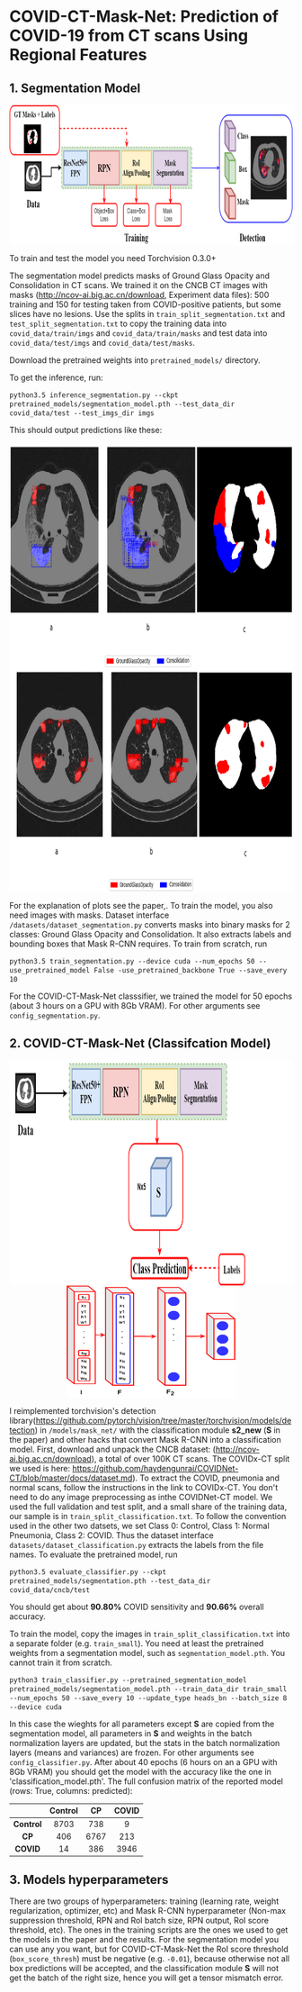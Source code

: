 # COVID-CT-Mask-Net: Prediction of COVID-19 from CT scans Using Regional Features

## 1. Segmentation Model
<p align="center">
<img src="https://github.com/AlexTS1980/COVID-CT-Mask-Net/blob/master/plots/maskrcnncovidsegment.png" width="800" height="250" align="center"/>
</p>
To train and test the model you need Torchvision 0.3.0+

The segmentation model predicts masks of Ground Glass Opacity and Consolidation in CT scans. We trained it on the CNCB CT images with masks (http://ncov-ai.big.ac.cn/download, Experiment data files): 500 training and 150 for testing taken from COVID-positive patients, but some slices have no
lesions. Use the splits in `train_split_segmentation.txt` and `test_split_segmentation.txt` to copy the training data into `covid_data/train/imgs` and `covid_data/train/masks` and test data into `covid_data/test/imgs` and `covid_data/test/masks`. 

Download the pretrained weights into  `pretrained_models/` directory.

To get the inference, run: 
```
python3.5 inference_segmentation.py --ckpt pretrained_models/segmentation_model.pth --test_data_dir covid_data/test --test_imgs_dir imgs
```
This should output predictions like these:
<p align="center">
<img src="https://github.com/AlexTS1980/COVID-CT-Mask-Net/blob/master/plots/128_92_with_mask.png" width="600" height="400" align="center"/>
<img src="https://github.com/AlexTS1980/COVID-CT-Mask-Net/blob/master/plots/133_48_with_mask.png" width="600" height="400" align="center"/>
</p>

For the explanation of plots see the paper,. To train the model, you also need images with masks. Dataset interface `/datasets/dataset_segmentation.py` converts masks into binary masks for 2 classes: Ground Glass Opacity and Consolidation. It also extracts labels and bounding boxes that Mask R-CNN requires. 
To train from scratch, run 

```
python3.5 train_segmentation.py --device cuda --num_epochs 50 --use_pretrained_model False -use_pretrained_backbone True --save_every 10
```
For the COVID-CT-Mask-Net classsifier, we trained the model for 50 epochs (about 3 hours on a GPU with 8Gb VRAM). For other arguments see `config_segmentation.py`.  

## 2. COVID-CT-Mask-Net (Classifcation Model) 
<p align="center">
<img src="https://github.com/AlexTS1980/COVID-CT-Mask-Net/blob/master/plots/covid_ct_mask_net.png" width="800" height="400" align="center"/><br/>  
<img src="https://github.com/AlexTS1980/COVID-CT-Mask-Net/blob/master/plots/s_module.png" width="300" height="200" align="center"/>
</p>

I reimplemented torchvision's detection library(https://github.com/pytorch/vision/tree/master/torchvision/models/detection) in `/models/mask_net/` with the classification module **s2_new** (**S** in the paper) and other hacks that convert Mask R-CNN into a classification model.
First, download and unpack the CNCB dataset: (http://ncov-ai.big.ac.cn/download), a total of over 100K CT scans. The COVIDx-CT split we used is here: https://github.com/haydengunraj/COVIDNet-CT/blob/master/docs/dataset.md). To extract the COVID, pneumonia and normal scans, follow the instructions in the link to COVIDx-CT. You don't need to do any image preprocessing as inthe COVIDNet-CT model. We used the full validation and test split, and a small share of the training data, our sample is in `train_split_classification.txt`. To follow the convention used in the other two datsets, we set Class 0: Control, Class 1: Normal Pneumonia, Class 2: COVID. Thus the dataset interface `datasets/dataset_classification.py` extracts the labels from the file names. To evaluate the pretrained model, run

```
python3.5 evaluate_classifier.py --ckpt pretrained_models/segmentation.pth --test_data_dir covid_data/cncb/test
```
You should get about **90.80%** COVID sensitivity and **90.66%** overall accuracy. 

To train the model, copy the images in `train_split_classification.txt` into a separate folder (e.g. `train_small`). You need at least the pretrained weights from a segmentation model, such as `segmentation_model.pth`. You cannot train it from scratch.
```
python3 train_classifier.py --pretrained_segmentation_model pretrained_models/segmentation_model.pth --train_data_dir train_small --num_epochs 50 --save_every 10 --update_type heads_bn --batch_size 8 --device cuda
```
In this case the wieghts for all parameters except **S** are copied from the segmentation model, all parameters in **S** and weights in the batch normalization layers are updated, but the stats in the batch normalization layers (means and variances) are frozen. For other arguments see `config_classifier.py`. After about 40 epochs (6 hours on an a GPU with 8Gb VRAM) you should get the model with the accuracy like the one in 'classification_model.pth'. The full confusion matrix of the reported model (rows: True, columns: predicted):

|  	| Control 	| CP 	| COVID 	|
|:-:	|:-:	|:-:	|:-:	|
| **Control** 	| 8703 	| 738 	| 9 	|
| **CP** 	| 406 	| 6767 	| 213 	|
| **COVID** 	| 14 	| 386 	| 3946 	|

## 3. Models hyperparameters

There are two groups of hyperparameters: training (learning rate, weight regularization, optimizer, etc) and Mask R-CNN hyperparameter (Non-max suppression threshold, RPN and RoI batch size, RPN output, RoI score threshold, etc). The ones in the training scripts 
are the ones we used to get the models in the paper and the results. For the segmentation model you can use any you want, but for COVID-CT-Mask-Net the RoI score threshold (`box_score_thresh`) must be negative (e.g. `-0.01`), because otherwise not all box predictions 
will be accepted, and the classification module **S** will not get the batch of the right size, hence you will get a tensor mismatch error.


